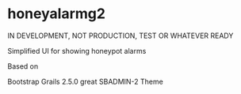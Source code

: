 # honeyalarmg2

IN DEVELOPMENT, NOT PRODUCTION, TEST OR WHATEVER READY

Simplified UI for showing honeypot alarms

Based on

Bootstrap
Grails 2.5.0
great SBADMIN-2 Theme

